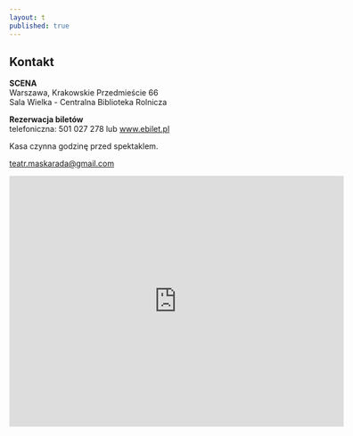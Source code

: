 ```yaml
---
layout: t
published: true
---
```





## Kontakt

**SCENA**  
Warszawa, Krakowskie Przedmieście 66<br />Sala Wielka - Centralna Biblioteka Rolnicza  

**Rezerwacja biletów**  
telefoniczna: 501 027 278 lub  www.ebilet.pl

Kasa czynna godzinę przed spektaklem.  

teatr.maskarada@gmail.com


<iframe width="600" height="450" frameborder="0" style="border:0" src="https://www.google.com/maps/embed/v1/place?q=krakowskie%20przedmiescie%2066%20maskarada&key=AIzaSyAj10GiD4y7BTXuxJbZHsQrkio4VBCvoXU" allowfullscreen></iframe>




<!--
Spektakle kwietniowe pokazujemy na scenie teatralnej <br />Domu Kultury Praga na ul. Dąbrowszczaków 2/4<br /><br />tel. 501 027 278

<br /><br />

<form target="_blank" method="get" action="http://maps.google.com/maps"> 
Wpisz po przecinku nazwę ulicy, z której do nas wyruszasz :
<input type="text" value="Warszawa," name="saddr">
<input type="hidden" value="Warszawa, Dąbrowszczaków 2" name="daddr">
<input type="submit" value=" Pokaż trasę ">
 </form>
 
<br />
-->
